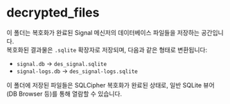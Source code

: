 # decrypted_files

이 폴더는 복호화가 완료된 Signal 메신저의 데이터베이스 파일들을 저장하는 공간입니다.  
복호화된 결과물은 `.sqlite` 확장자로 저장되며, 다음과 같은 형태로 변환됩니다:

- `signal.db` → `des_signal.sqlite`
- `signal-logs.db` → `des_signal-logs.sqlite`

이 폴더에 저장된 파일들은 SQLCipher 복호화가 완료된 상태로, 일반 SQLite 뷰어(DB Browser 등)를 통해 열람할 수 있습니다.
